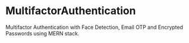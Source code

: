 # MultifactorAuthentication
Multifactor Authentication with Face Detection, Email OTP and Encrypted Passwords using MERN stack.
